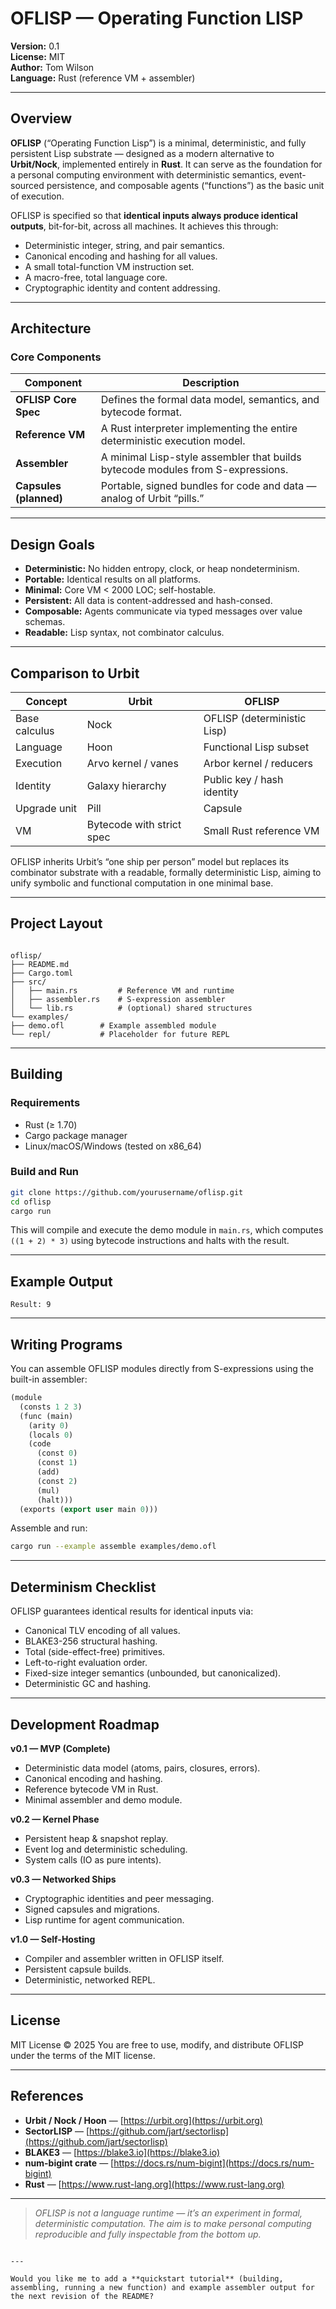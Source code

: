 # OFLISP — Operating Function LISP

**Version:** 0.1  
**License:** MIT  
**Author:** Tom Wilson  
**Language:** Rust (reference VM + assembler)  

---

## Overview

**OFLISP** (“Operating Function Lisp”) is a minimal, deterministic, and fully persistent Lisp substrate — designed as a modern alternative to **Urbit/Nock**, implemented entirely in **Rust**. It can serve as the foundation for a personal computing environment with deterministic semantics, event-sourced persistence, and composable agents (“functions”) as the basic unit of execution.

OFLISP is specified so that **identical inputs always produce identical outputs**, bit-for-bit, across all machines. It achieves this through:
- Deterministic integer, string, and pair semantics.
- Canonical encoding and hashing for all values.
- A small total-function VM instruction set.
- A macro-free, total language core.
- Cryptographic identity and content addressing.

---

## Architecture

### Core Components

| Component | Description |
|------------|--------------|
| **OFLISP Core Spec** | Defines the formal data model, semantics, and bytecode format. |
| **Reference VM** | A Rust interpreter implementing the entire deterministic execution model. |
| **Assembler** | A minimal Lisp-style assembler that builds bytecode modules from S-expressions. |
| **Capsules (planned)** | Portable, signed bundles for code and data — analog of Urbit “pills.” |

---

## Design Goals

- **Deterministic:** No hidden entropy, clock, or heap nondeterminism.
- **Portable:** Identical results on all platforms.
- **Minimal:** Core VM < 2000 LOC; self-hostable.
- **Persistent:** All data is content-addressed and hash-consed.
- **Composable:** Agents communicate via typed messages over value schemas.
- **Readable:** Lisp syntax, not combinator calculus.

---

## Comparison to Urbit

| Concept | Urbit | OFLISP |
|----------|--------|--------|
| Base calculus | Nock | OFLISP (deterministic Lisp) |
| Language | Hoon | Functional Lisp subset |
| Execution | Arvo kernel / vanes | Arbor kernel / reducers |
| Identity | Galaxy hierarchy | Public key / hash identity |
| Upgrade unit | Pill | Capsule |
| VM | Bytecode with strict spec | Small Rust reference VM |

OFLISP inherits Urbit’s “one ship per person” model but replaces its combinator substrate with a readable, formally deterministic Lisp, aiming to unify symbolic and functional computation in one minimal base.

---

## Project Layout

```

oflisp/
├── README.md
├── Cargo.toml
├── src/
│   ├── main.rs         # Reference VM and runtime
│   ├── assembler.rs    # S-expression assembler
│   └── lib.rs          # (optional) shared structures
└── examples/
├── demo.ofl        # Example assembled module
└── repl/           # Placeholder for future REPL

````

---

## Building

### Requirements

- Rust (≥ 1.70)
- Cargo package manager
- Linux/macOS/Windows (tested on x86_64)

### Build and Run

```bash
git clone https://github.com/yourusername/oflisp.git
cd oflisp
cargo run
````

This will compile and execute the demo module in `main.rs`, which computes `((1 + 2) * 3)` using bytecode instructions and halts with the result.

---

## Example Output

```
Result: 9
```

---

## Writing Programs

You can assemble OFLISP modules directly from S-expressions using the built-in assembler:

```lisp
(module
  (consts 1 2 3)
  (func (main)
    (arity 0)
    (locals 0)
    (code
      (const 0)
      (const 1)
      (add)
      (const 2)
      (mul)
      (halt)))
  (exports (export user main 0)))
```

Assemble and run:

```bash
cargo run --example assemble examples/demo.ofl
```

---

## Determinism Checklist

OFLISP guarantees identical results for identical inputs via:

* Canonical TLV encoding of all values.
* BLAKE3-256 structural hashing.
* Total (side-effect-free) primitives.
* Left-to-right evaluation order.
* Fixed-size integer semantics (unbounded, but canonicalized).
* Deterministic GC and hashing.

---

## Development Roadmap

**v0.1 — MVP (Complete)**

* Deterministic data model (atoms, pairs, closures, errors).
* Canonical encoding and hashing.
* Reference bytecode VM in Rust.
* Minimal assembler and demo module.

**v0.2 — Kernel Phase**

* Persistent heap & snapshot replay.
* Event log and deterministic scheduling.
* System calls (IO as pure intents).

**v0.3 — Networked Ships**

* Cryptographic identities and peer messaging.
* Signed capsules and migrations.
* Lisp runtime for agent communication.

**v1.0 — Self-Hosting**

* Compiler and assembler written in OFLISP itself.
* Persistent capsule builds.
* Deterministic, networked REPL.

---

## License

MIT License © 2025
You are free to use, modify, and distribute OFLISP under the terms of the MIT license.

---

## References

* **Urbit / Nock / Hoon** — [https://urbit.org](https://urbit.org)
* **SectorLISP** — [https://github.com/jart/sectorlisp](https://github.com/jart/sectorlisp)
* **BLAKE3** — [https://blake3.io](https://blake3.io)
* **num-bigint crate** — [https://docs.rs/num-bigint](https://docs.rs/num-bigint)
* **Rust** — [https://www.rust-lang.org](https://www.rust-lang.org)

---

> *OFLISP is not a language runtime — it’s an experiment in formal, deterministic computation. The aim is to make personal computing reproducible and fully inspectable from the bottom up.*

```

---

Would you like me to add a **quickstart tutorial** (building, assembling, running a new function) and example assembler output for the next revision of the README?
```
